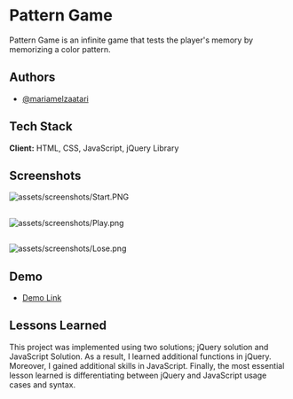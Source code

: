 
# Pattern Game

Pattern Game is an infinite game that tests the player's memory by memorizing a color pattern.

## Authors

- [@mariamelzaatari](https://github.com/MariamElZaatari)


## Tech Stack

**Client:** HTML, CSS, JavaScript, jQuery Library


## Screenshots

![assets/screenshots/Start.PNG](https://via.placeholder.com/468x300?text=App+Screenshot+Here)
## 
![assets/screenshots/Play.png](https://via.placeholder.com/468x300?text=App+Screenshot+Here)
## 
![assets/screenshots/Lose.png](https://via.placeholder.com/468x300?text=App+Screenshot+Here)


## Demo

- [Demo Link](https://kapwi.ng/c/w5tfMCUss6)



## Lessons Learned

This project was implemented using two solutions; jQuery solution and JavaScript Solution. As a result, I learned additional functions in jQuery. Moreover, I gained additional skills in JavaScript. Finally, the most essential lesson learned is differentiating between jQuery and JavaScript usage cases and syntax.
